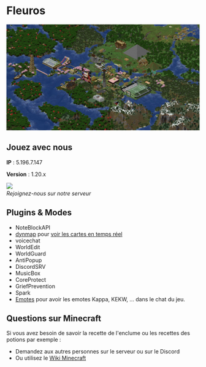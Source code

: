 # Fleuros
![Fleuros](https://github.com/Fleuros/Fleuros/blob/main/fleuros.png)
## Jouez avec nous
**IP** : 5.196.7.147

**Version** : 1.20.x
<p align="left">
    <a href="https://discord.gg/tNp9nrd">
        <img src="https://i.imgur.com/JgDt1Fl.png" width="300">
    </a>
    <br/>
    <i>Rejoignez-nous sur notre serveur</i>
</p>

## Plugins & Modes
- NoteBlockAPI
- [dynmap](https://github.com/webbukkit/dynmap) pour [voir les cartes en temps réel](http://5.196.7.147:8123)
- voicechat
- WorldEdit
- WorldGuard
- AntiPopup
- DiscordSRV
- MusicBox
- CoreProtect
- GriefPrevention
- Spark
- [Emotes](https://github.com/felixstaude/Emotes) pour avoir les emotes Kappa, KEKW, ... dans le chat du jeu.
## Questions sur Minecraft
Si vous avez besoin de savoir la recette de l'enclume ou les recettes des potions par exemple :
- Demandez aux autres personnes sur le serveur ou sur le Discord
- Ou utilisez le [Wiki Minecraft](https://fr.minecraft.wiki)
